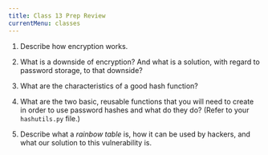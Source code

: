 ```yaml
---
title: Class 13 Prep Review
currentMenu: classes
---
```


1. Describe how encryption works.

2. What is a downside of encryption? And what is a solution, with regard to password storage, to that downside?

3. What are the characteristics of a good hash function?

4. What are the two basic, reusable functions that you will need to create in order to use password hashes and what do they do? (Refer to your `hashutils.py` file.)

5. Describe what a *rainbow table* is, how it can be used by hackers, and what our solution to this vulnerability is.